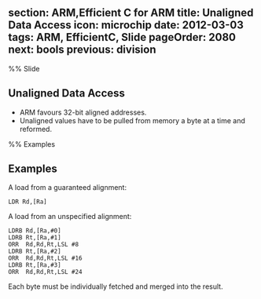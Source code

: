 section: ARM,Efficient C for ARM
title: Unaligned Data Access
icon: microchip
date: 2012-03-03
tags: ARM, EfficientC, Slide
pageOrder: 2080
next: bools
previous: division
----

%% Slide

## Unaligned Data Access

* ARM favours 32-bit aligned addresses.
* Unaligned values have to be pulled from memory a byte at a time and reformed.

%% Examples

## Examples

A load from a guaranteed alignment:

``` arm
LDR Rd,[Ra]
```

A load from an unspecified alignment:

``` arm
LDRB Rd,[Ra,#0]
LDRB Rt,[Ra,#1]
ORR  Rd,Rd,Rt,LSL #8
LDRB Rt,[Ra,#2]
ORR  Rd,Rd,Rt,LSL #16
LDRB Rt,[Ra,#3]
ORR  Rd,Rd,Rt,LSL #24
```

Each byte must be individually fetched and merged into the result.
